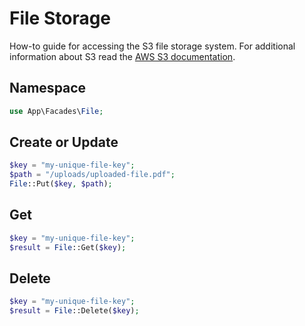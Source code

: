 # File Storage

How-to guide for accessing the S3 file storage system. For additional information about S3 read the [AWS S3 documentation](https://docs.aws.amazon.com/AmazonS3/latest/userguide/Welcome.html).
## Namespace

```php
use App\Facades\File;
```

## Create or Update

```php
$key = "my-unique-file-key";
$path = "/uploads/uploaded-file.pdf";
File::Put($key, $path);
```

## Get

```php
$key = "my-unique-file-key";
$result = File::Get($key);
```

## Delete

```php
$key = "my-unique-file-key";
$result = File::Delete($key);
```
